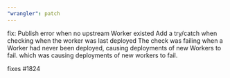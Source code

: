 ```yaml
---
"wrangler": patch
---
```


fix: Publish error when no upstream Worker existed
Add a try/catch when checking when the worker was last deployed
The check was failing when a Worker had never been deployed, causing deployments of new Workers to fail.
which was causing deployments of new workers to fail.

fixes #1824
